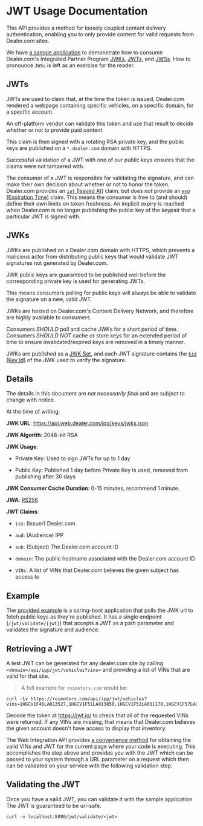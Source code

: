 # JWT Usage Documentation

This API provides a method for loosely coupled content delivery authentication, enabling you to only provide content for valid requests from Dealer.com sites.

We have <a href="downloads/ddc-ipp-auth-demo-master.zip">a sample application</a> to demonstrate how to consume Dealer.com's Integrated Partner Program [JWKs](https://tools.ietf.org/html/rfc7517), [JWTs](https://tools.ietf.org/html/rfc7519), and [JWSs](https://tools.ietf.org/html/rfc7515).  How to pronounce `JWSs` is left as an exercise for the reader.

## JWTs

JWTs are used to claim that, at the time the token is issued, Dealer.com rendered a webpage containing specific vehicles, on a specific domain, for a specific account.

An off-platform vendor can validate this token and use that result to decide whether or not to provide paid content.

This claim is then signed with a rotating RSA private key, and the public keys are published on a `*.dealer.com` domain with HTTPS.

Successful validation of a JWT with one of our public keys ensures that the claims were not tampered with.

The consumer of a JWT is responsible for validating the signature, and can make their own decision about whether or not to honor the token.  Dealer.com provides an [`iat` (Issued At)](https://tools.ietf.org/html/rfc7519#section-4.1.6) claim, but does _not_ provide an [`exp` (Expiration Time)](https://tools.ietf.org/html/rfc7519#section-4.1.4) claim.  This means the consumer is free to (and should) define their own limits on token freshness.  An implicit expiry is reached when Dealer.com is no longer publishing the public key of the keypair that a particular JWT is signed with.

## JWKs

JWKs are published on a Dealer.com domain with HTTPS, which prevents a malicious actor from distributing public keys that would validate JWT signatures not generated by Dealer.com.

JWK public keys are guaranteed to be published well before the corresponding private key is used for generating JWTs.

This means consumers polling for public keys will always be able to validate the signature on a new, valid JWT.

JWKs are hosted on Dealer.com's Content Delivery Network, and therefore are highly available to consumers.

Consumers _SHOULD_ poll and cache JWKs for a short period of time.
Consumers _SHOULD NOT_ cache or store keys for an extended period of time to ensure invalidated/expired keys are removed in a timely manner.

JWKs are published as a [JWK Set](https://tools.ietf.org/html/rfc7517#section-5), and each JWT signature contains the [`kid` (Key Id)](https://tools.ietf.org/html/rfc7515#section-4.1.4) of the JWK used to verify the signature.

## Details

The details in this document are _not necessarily final_ and are subject to change with notice.

At the time of writing:

**JWK URL**: https://api.web.dealer.com/ipp/keys/jwks.json

**JWK Algorith**: 2048-bit RSA

**JWK Usage**:

- Private Key: Used to sign JWTs for up to 1 day

- Public Key: Published 1 day before Private Key is used, removed from publishing after 30 days

**JWK Consumer Cache Duration**: 0-15 minutes, recommend 1 minute.

**JWA**: [RS256](https://tools.ietf.org/html/rfc7518#section-7.1.2)

**JWT Claims**:

- `iss`: (Issuer) Dealer.com

- `aud`: (Audience) IPP

- `sub`: (Subject) The Dealer.com account ID

- `domain`: The public hostname associated with the Dealer.com account ID

- `VINs`: A list of VINs that Dealer.com believes the given subject has access to

## Example

The <a href="downloads/ddc-ipp-auth-demo-master.zip">provided example</a> is a spring-boot application that polls the JWK url to fetch public keys as they're published.  It has a single endpoint (`/jwt/validate/{jwt}`) that accepts a JWT as a path parameter and validates the signature and audience.

## Retrieving a JWT

A test JWT can be generated for any dealer.com site by calling `<domain>/api/ipp/jwt/vehicles?vins=` and providing a list of VINs that are valid for that site.

> A full example for `roimotors.com` would be:

```
curl -Lv https://roimotors.com/api/ipp/jwt/vehicles?vins=1HGCV1F46LA013527,1HGCV1F51LA013850,1HGCV1F52LA011170,1HGCV1F57LA003078
```

Decode the token at https://jwt.io/ to check that all of the requested VINs were returned.
If any VINs are missing, that means that Dealer.com believes the given account doesn't have access to display that inventory.

The Web Integration API provides <a href="#api-utils-getjwtforvehicles">a convenience method</a> for obtaining the valid VINs and JWT for the current page where your code is executing. This accomplishes the step above and provides you with the JWT which can be passed to your system through a URL parameter on a request which then can be validated on your service with the following validation step.

## Validating the JWT

Once you have a valid JWT, you can validate it with the sample application. The JWT is guaranteed to be url-safe.

```
curl -v localhost:8080/jwt/validate/<jwt>
```
